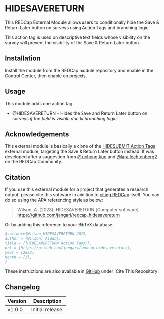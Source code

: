 # HIDESAVERETURN

This REDCap External Module allows users to conditionally hide the Save & Return Later button on surveys using Action Tags and branching logic.

This action tag is used on descriptive text fields whose visibility on the survey will prevent the visibility of the Save & Return Later button.

## Installation

Install the module from the REDCap module repository and enable in the Control Center, then enable on projects.

## Usage

This module adds one action tag:

- @HIDESAVERETURN – Hides the Save and Return Later button on surveys _if the field is visible due to branching logic_.

## Acknowledgements

This external module is basically a clone of the [HIDESUBMIT Action Tags](https://github.com/jangari/redcap_hidesubmit) external module, targeting the Save & Return Later button instead. It was developed after a suggestion from [@lucheng.kuo](https://redcap.vanderbilt.edu/community/profile.php?id=2725) and [@lara.lechtenberg2](https://redcap.vanderbilt.edu/community/profile.php?id=4382) on the REDCap Community.

## Citation

If you use this external module for a project that generates a research output, please cite this software in addition to [citing REDCap](https://projectredcap.org/resources/citations/) itself. You can do so using the APA referencing style as below:

> Wilson, A. (2023). HIDESAVERETURN [Computer software]. https://github.com/jangari/redcap_hidesavereturn 

Or by adding this reference to your BibTeX database:

```bibtex
@software{Wilson_HIDESAVERETURN_2023,
author = {Wilson, Aidan},
title = {{HIDESAVERETURN Action Tags}},
url = {https://github.com/jangari/redcap_hidesavereturn},
year = {2023}
month = {3},
}
```

These instructions are also available in [GitHub]( https://github.com/jangari/redcap_hidesavereturn) under 'Cite This Repository'.

## Changelog

| Version | Description                                                                                           |
| ------- | --------------------                                                                                  |
| v1.0.0  | Initial release.                                                                                      |
